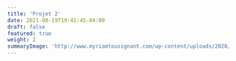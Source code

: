 ```yaml
---
title: 'Projet 2'
date: 2021-08-19T19:41:45-04:00
draft: false
featured: true
weight: 2
summaryImage: 'http://www.myriamtousignant.com/wp-content/uploads/2020/09/fenetres-qui-parlent/1-image_couveture_projet_resized.jpg'
---
```

